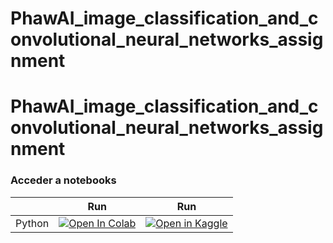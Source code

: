 # PhawAI_image_classification_and_convolutional_neural_networks_assignment


# PhawAI_image_classification_and_convolutional_neural_networks_assignment




### Acceder a notebooks

| | Run | Run |
|---|---|---|
| Python | [![Open In Colab](https://colab.research.google.com/assets/colab-badge.svg)](https://colab.research.google.com/github/tu-usuario/tu-repo/blob/main/A02.ipynb) | [![Open in Kaggle](https://kaggle.com/static/images/open-in-kaggle.svg)](https://kaggle.com/kernels/welcome?src=https://github.com/tu-usuario/tu-repo/blob/main/A02.ipynb) |